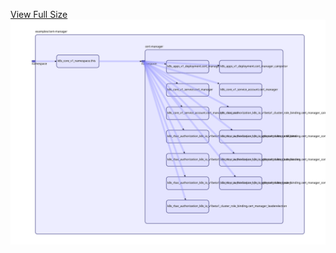 [View Full Size](https://raw.githubusercontent.com/mingfang/terraform-k8s-modules/master/examples/cert-manager/diagram.svg?sanitize=true)<img src="diagram.svg"/>
